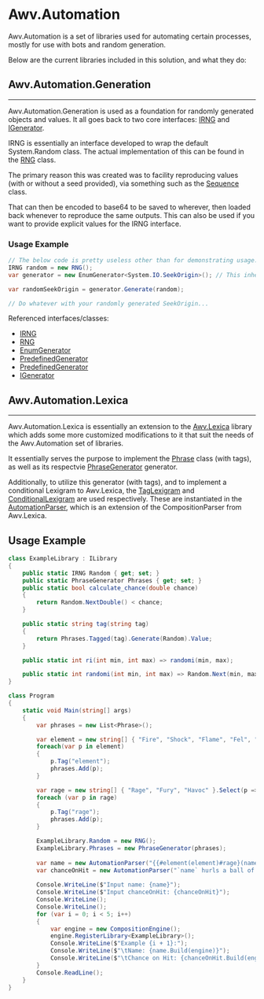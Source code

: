 # Awv.Automation

Awv.Automation is a set of libraries used for automating certain processes, mostly for use with bots and random generation.

Below are the current libraries included in this solution, and what they do:

## Awv.Automation.Generation
---

Awv.Automation.Generation is used as a foundation for randomly generated objects and values. It all goes back to two core interfaces: [IRNG](Awv.Automation.Generation/Interface/IRNG.cs) and [IGenerator](Awv.Automation.Generation/Interface/IGenerator.cs).

IRNG is essentially an interface developed to wrap the default System.Random class. The actual implementation of this can be found in the [RNG](Awv.Automation.Generation/RNG.cs) class.

The primary reason this was created was to facility reproducing values (with or without a seed provided), via something such as the [Sequence](Awv.Automation.Generation/Sequence.cs) class.

That can then be encoded to base64 to be saved to wherever, then loaded back whenever to reproduce the same outputs. This can also be used if you want to provide explicit values for the IRNG interface.

### Usage Example

``` C#
// The below code is pretty useless other than for demonstrating usage. It just generates a random System.IO.SeekOrigin value.
IRNG random = new RNG();
var generator = new EnumGenerator<System.IO.SeekOrigin>(); // This inherits from PredefinedGenerator, which itself implements IGenerator. See below for links.

var randomSeekOrigin = generator.Generate(random);

// Do whatever with your randomly generated SeekOrigin...
```
Referenced interfaces/classes:
- [IRNG](Awv.Automation.Generation/Interface/IRNG.cs)
- [RNG](Awv.Automation.Generation/RNG.cs)
- [EnumGenerator<TEnumType>](Awv.Automation.Generation/EnumGenerator.cs)
- [PredefinedGenerator<TGenerationType>](Awv.Automation.Generation/PredefinedGenerator.cs)
- [PredefinedGenerator<TGenerationType>](Awv.Automation.Generation/PredefinedGenerator.cs)
- [IGenerator<TGenerationType>](Awv.Automation.Generation/Interface/IGenerator.cs)

## Awv.Automation.Lexica
---

Awv.Automation.Lexica is essentially an extension to the [Awv.Lexica](https://www.nuget.org/packages/Awv.Lexica/) library which adds some more customized modifications to it that suit the needs of the Awv.Automation set of libraries.

It essentially serves the purpose to implement the [Phrase](Awv.Automation.Lexica/Phrase.cs) class (with tags), as well as its respectvie [PhraseGenerator](Awv.AUtomation.Lexica/PhraseGenerator.cs) generator.

Additionally, to utilize this generator (with tags), and to implement a conditional Lexigram to Awv.Lexica, the [TagLexigram](Awv.AUtomation.Lexica/Compositional/Lexigrams/TagLexigram.cs) and [ConditionalLexigram](Awv.AUtomation.Lexica/Compositional/Lexigrams/ConditionalLexigram.cs) are used respectively. These are instantiated in the [AutomationParser](Awv.AUtomation.Lexica/Compositional/AutomationParser.cs), which is an extension of the CompositionParser from Awv.Lexica.

## Usage Example

``` c#
class ExampleLibrary : ILibrary
{
    public static IRNG Random { get; set; }
    public static PhraseGenerator Phrases { get; set; }
    public static bool calculate_chance(double chance)
    {
        return Random.NextDouble() < chance;
    }

    public static string tag(string tag)
    {
        return Phrases.Tagged(tag).Generate(Random).Value;
    }

    public static int ri(int min, int max) => randomi(min, max);

    public static int randomi(int min, int max) => Random.Next(min, max);
}

class Program
{
    static void Main(string[] args)
    {
        var phrases = new List<Phrase>();

        var element = new string[] { "Fire", "Shock", "Flame", "Fel", "Light", "Wind" }.Select(p => new Phrase(p)).ToArray();
        foreach(var p in element)
        {
            p.Tag("element");
            phrases.Add(p);
        }

        var rage = new string[] { "Rage", "Fury", "Havoc" }.Select(p => new Phrase(p)).ToArray();
        foreach (var p in rage)
        {
            p.Tag("rage");
            phrases.Add(p);
        }

        ExampleLibrary.Random = new RNG();
        ExampleLibrary.Phrases = new PhraseGenerator(phrases);
        
        var name = new AutomationParser("{{#element(element)#rage}(name), Blessed Blade of the #element(element2)seeker}(fullname)").Transpile();
        var chanceOnHit = new AutomationParser("`name` hurls a ball of `element` at the target, dealing `ri(400,2800)` `element2` damage.").Transpile();
        
        Console.WriteLine($"Input name: {name}");
        Console.WriteLine($"Input chanceOnHit: {chanceOnHit}");
        Console.WriteLine();
        Console.WriteLine();
        for (var i = 0; i < 5; i++)
        {
            var engine = new CompositionEngine();
            engine.RegisterLibrary<ExampleLibrary>();
            Console.WriteLine($"Example {i + 1}:");
            Console.WriteLine($"\tName: {name.Build(engine)}");
            Console.WriteLine($"\tChance on Hit: {chanceOnHit.Build(engine)}");
        }
        Console.ReadLine();
    }
}

```